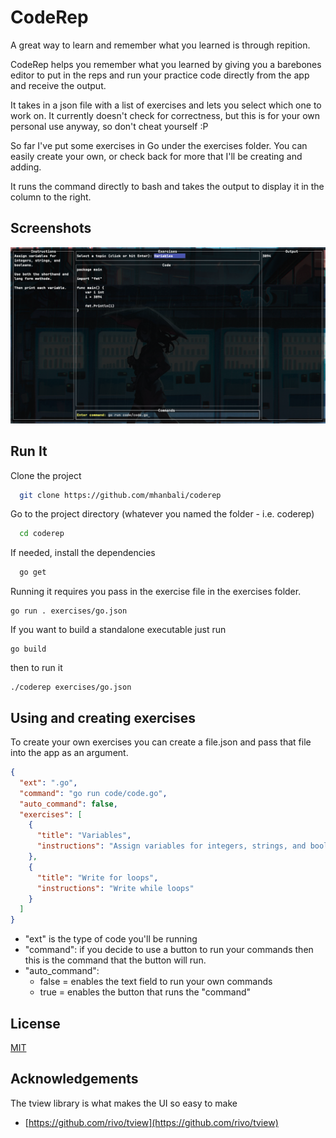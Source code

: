 # CodeRep

A great way to learn and remember what you learned is through repition.

CodeRep helps you remember what you learned by giving you a barebones editor to put in the reps and run your practice code directly from the app and receive the output.

It takes in a json file with a list of exercises and lets you select which one to work on. It currently doesn't check for correctness, but this is for your own personal use anyway, so don't cheat yourself :P

So far I've put some exercises in Go under the exercises folder. You can easily create your own, or check back for more that I'll be creating and adding.

It runs the command directly to bash and takes the output to display it in the column to the right.

## Screenshots

![App Screenshot](https://github.com/mhanbali/coderep/blob/master/screenshots/coderep-ss2.png?raw=true)

## Run It

Clone the project

```bash
  git clone https://github.com/mhanbali/coderep
```

Go to the project directory (whatever you named the folder - i.e. coderep)

```bash
  cd coderep
```

If needed, install the dependencies

```bash
  go get
```

Running it requires you pass in the exercise file in the exercises folder.

```shell
go run . exercises/go.json
```

If you want to build a standalone executable just run

```shell
go build
```

then to run it

```shell
./coderep exercises/go.json
```

## Using and creating exercises

To create your own exercises you can create a file.json and pass that file into the app as an argument.

```json
{
  "ext": ".go",
  "command": "go run code/code.go",
  "auto_command": false,
  "exercises": [
    {
      "title": "Variables",
      "instructions": "Assign variables for integers, strings, and booleans.\n\nUse both the shorthand and long form methods.\n\nThen print each variable."
    },
    {
      "title": "Write for loops",
      "instructions": "Write while loops"
    }
  ]
}
```

- "ext" is the type of code you'll be running
- "command": if you decide to use a button to run your commands then this is the command that the button will run.
- "auto_command":
  - false = enables the text field to run your own commands
  - true = enables the button that runs the "command"

## License

[MIT](https://choosealicense.com/licenses/mit/)

## Acknowledgements

The tview library is what makes the UI so easy to make

- [https://github.com/rivo/tview](https://github.com/rivo/tview)
